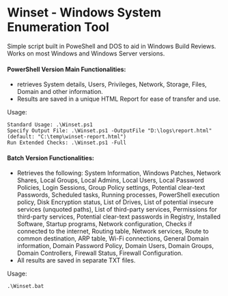 # Winset - Windows System Enumeration Tool

Simple script built in PoweShell and DOS to aid in Windows Build Reviews. 
Works on most Windows and Windows Server versions.

#### PowerShell Version Main Functionalities:
- retrieves System details, Users, Privileges, Network, Storage, Files, Domain and other information.
- Results are saved in a unique HTML Report for ease of transfer and use.

Usage:
```
Standard Usage: .\Winset.ps1
Specify Output File: .\Winset.ps1 -OutputFile "D:\logs\report.html" (default: "C:\temp\winset-report.html")
Run Extended Checks: .\Winset.ps1 -Full 
```

#### Batch Version Functionalities:
- Retrieves the following:
System Information, Windows Patches, Network Shares, Local Groups, Local Admins, Local Users, Local Password Policies, Login Sessions, Group Policy settings, Potential clear-text Passwords, Scheduled tasks, Running processes, PowerShell execution policy, Disk Encryption status, List of Drives, List of potential insecure services (unquoted paths), List of third-party services, Permissions for third-party services, Potential clear-text passwords in Registry, Installed Software, Startup programs, Network configuration, Checks if connected to the internet, Routing table, Network services, Route to common destination, ARP table, Wi-Fi connections, General Domain information, Domain Password Policy, Domain Users, Domain Groups, Domain Controllers, Firewall Status, Firewall Configuration.
- All results are saved in separate TXT files.

Usage:
```
.\Winset.bat
```
